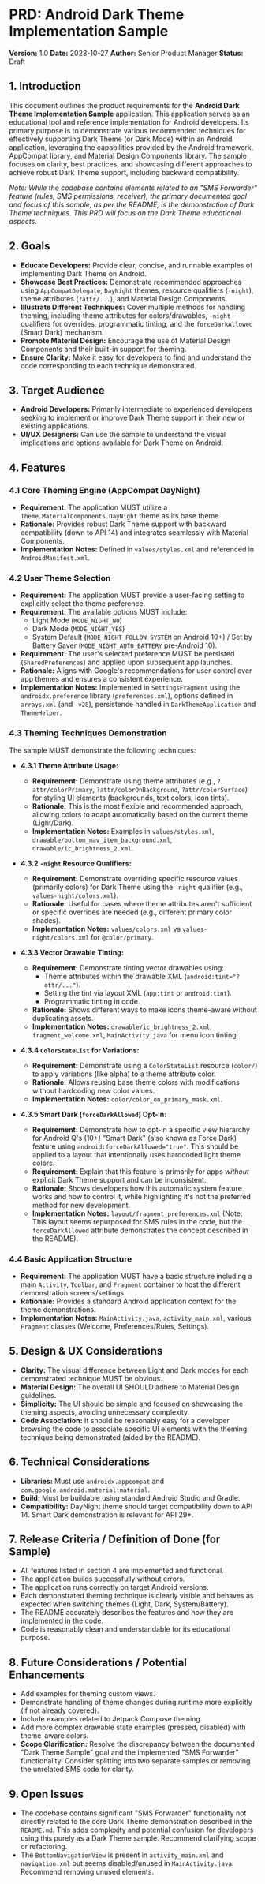 # PRD: Android Dark Theme Implementation Sample

**Version:** 1.0
**Date:** 2023-10-27
**Author:** Senior Product Manager
**Status:** Draft

## 1. Introduction

This document outlines the product requirements for the **Android Dark Theme Implementation Sample** application. This application serves as an educational tool and reference implementation for Android developers. Its primary purpose is to demonstrate various recommended techniques for effectively supporting Dark Theme (or Dark Mode) within an Android application, leveraging the capabilities provided by the Android framework, AppCompat library, and Material Design Components library. The sample focuses on clarity, best practices, and showcasing different approaches to achieve robust Dark Theme support, including backward compatibility.

*Note: While the codebase contains elements related to an "SMS Forwarder" feature (rules, SMS permissions, receiver), the primary documented goal and focus of this sample, as per the README, is the demonstration of Dark Theme techniques. This PRD will focus on the Dark Theme educational aspects.*

## 2. Goals

*   **Educate Developers:** Provide clear, concise, and runnable examples of implementing Dark Theme on Android.
*   **Showcase Best Practices:** Demonstrate recommended approaches using `AppCompatDelegate`, `DayNight` themes, resource qualifiers (`-night`), theme attributes (`?attr/...`), and Material Design Components.
*   **Illustrate Different Techniques:** Cover multiple methods for handling theming, including theme attributes for colors/drawables, `-night` qualifiers for overrides, programmatic tinting, and the `forceDarkAllowed` (Smart Dark) mechanism.
*   **Promote Material Design:** Encourage the use of Material Design Components and their built-in support for theming.
*   **Ensure Clarity:** Make it easy for developers to find and understand the code corresponding to each technique demonstrated.

## 3. Target Audience

*   **Android Developers:** Primarily intermediate to experienced developers seeking to implement or improve Dark Theme support in their new or existing applications.
*   **UI/UX Designers:** Can use the sample to understand the visual implications and options available for Dark Theme on Android.

## 4. Features

### 4.1 Core Theming Engine (AppCompat DayNight)

*   **Requirement:** The application MUST utilize a `Theme.MaterialComponents.DayNight` theme as its base theme.
*   **Rationale:** Provides robust Dark Theme support with backward compatibility (down to API 14) and integrates seamlessly with Material Components.
*   **Implementation Notes:** Defined in `values/styles.xml` and referenced in `AndroidManifest.xml`.

### 4.2 User Theme Selection

*   **Requirement:** The application MUST provide a user-facing setting to explicitly select the theme preference.
*   **Requirement:** The available options MUST include:
    *   Light Mode (`MODE_NIGHT_NO`)
    *   Dark Mode (`MODE_NIGHT_YES`)
    *   System Default (`MODE_NIGHT_FOLLOW_SYSTEM` on Android 10+) / Set by Battery Saver (`MODE_NIGHT_AUTO_BATTERY` pre-Android 10).
*   **Requirement:** The user's selected preference MUST be persisted (`SharedPreferences`) and applied upon subsequent app launches.
*   **Rationale:** Aligns with Google's recommendations for user control over app themes and ensures a consistent experience.
*   **Implementation Notes:** Implemented in `SettingsFragment` using the `androidx.preference` library (`preferences.xml`), options defined in `arrays.xml` (and `-v28`), persistence handled in `DarkThemeApplication` and `ThemeHelper`.

### 4.3 Theming Techniques Demonstration

The sample MUST demonstrate the following techniques:

*   **4.3.1 Theme Attribute Usage:**
    *   **Requirement:** Demonstrate using theme attributes (e.g., `?attr/colorPrimary`, `?attr/colorOnBackground`, `?attr/colorSurface`) for styling UI elements (backgrounds, text colors, icon tints).
    *   **Rationale:** This is the most flexible and recommended approach, allowing colors to adapt automatically based on the current theme (Light/Dark).
    *   **Implementation Notes:** Examples in `values/styles.xml`, `drawable/bottom_nav_item_background.xml`, `drawable/ic_brightness_2.xml`.

*   **4.3.2 `-night` Resource Qualifiers:**
    *   **Requirement:** Demonstrate overriding specific resource values (primarily colors) for Dark Theme using the `-night` qualifier (e.g., `values-night/colors.xml`).
    *   **Rationale:** Useful for cases where theme attributes aren't sufficient or specific overrides are needed (e.g., different primary color shades).
    *   **Implementation Notes:** `values/colors.xml` vs `values-night/colors.xml` for `@color/primary`.

*   **4.3.3 Vector Drawable Tinting:**
    *   **Requirement:** Demonstrate tinting vector drawables using:
        *   Theme attributes within the drawable XML (`android:tint="?attr/..."`).
        *   Setting the tint via layout XML (`app:tint` or `android:tint`).
        *   Programmatic tinting in code.
    *   **Rationale:** Shows different ways to make icons theme-aware without duplicating assets.
    *   **Implementation Notes:** `drawable/ic_brightness_2.xml`, `fragment_welcome.xml`, `MainActivity.java` for menu icon tinting.

*   **4.3.4 `ColorStateList` for Variations:**
    *   **Requirement:** Demonstrate using a `ColorStateList` resource (`color/`) to apply variations (like alpha) to a theme attribute color.
    *   **Rationale:** Allows reusing base theme colors with modifications without hardcoding new color values.
    *   **Implementation Notes:** `color/color_on_primary_mask.xml`.

*   **4.3.5 Smart Dark (`forceDarkAllowed`) Opt-In:**
    *   **Requirement:** Demonstrate how to opt-in a specific view hierarchy for Android Q's (10+) "Smart Dark" (also known as Force Dark) feature using `android:forceDarkAllowed="true"`. This should be applied to a layout that intentionally uses hardcoded light theme colors.
    *   **Requirement:** Explain that this feature is primarily for apps *without* explicit Dark Theme support and can be inconsistent.
    *   **Rationale:** Shows developers how this automatic system feature works and how to control it, while highlighting it's not the preferred method for new development.
    *   **Implementation Notes:** `layout/fragment_preferences.xml` (Note: This layout seems repurposed for SMS rules in the code, but the `forceDarkAllowed` attribute demonstrates the concept described in the README).

### 4.4 Basic Application Structure

*   **Requirement:** The application MUST have a basic structure including a main `Activity`, `Toolbar`, and `Fragment` container to host the different demonstration screens/settings.
*   **Rationale:** Provides a standard Android application context for the theme demonstrations.
*   **Implementation Notes:** `MainActivity.java`, `activity_main.xml`, various `Fragment` classes (Welcome, Preferences/Rules, Settings).

## 5. Design & UX Considerations

*   **Clarity:** The visual difference between Light and Dark modes for each demonstrated technique MUST be obvious.
*   **Material Design:** The overall UI SHOULD adhere to Material Design guidelines.
*   **Simplicity:** The UI should be simple and focused on showcasing the theming aspects, avoiding unnecessary complexity.
*   **Code Association:** It should be reasonably easy for a developer browsing the code to associate specific UI elements with the theming technique being demonstrated (aided by the README).

## 6. Technical Considerations

*   **Libraries:** Must use `androidx.appcompat` and `com.google.android.material:material`.
*   **Build:** Must be buildable using standard Android Studio and Gradle.
*   **Compatibility:** DayNight theme should target compatibility down to API 14. Smart Dark demonstration is relevant for API 29+.

## 7. Release Criteria / Definition of Done (for Sample)

*   All features listed in section 4 are implemented and functional.
*   The application builds successfully without errors.
*   The application runs correctly on target Android versions.
*   Each demonstrated theming technique is clearly visible and behaves as expected when switching themes (Light, Dark, System/Battery).
*   The README accurately describes the features and how they are implemented in the code.
*   Code is reasonably clean and understandable for its educational purpose.

## 8. Future Considerations / Potential Enhancements

*   Add examples for theming custom views.
*   Demonstrate handling of theme changes during runtime more explicitly (if not already covered).
*   Include examples related to Jetpack Compose theming.
*   Add more complex drawable state examples (pressed, disabled) with theme-aware colors.
*   **Scope Clarification:** Resolve the discrepancy between the documented "Dark Theme Sample" goal and the implemented "SMS Forwarder" functionality. Consider splitting into two separate samples or removing the unrelated SMS code for clarity.

## 9. Open Issues

*   The codebase contains significant "SMS Forwarder" functionality not directly related to the core Dark Theme demonstration described in the `README.md`. This adds complexity and potential confusion for developers using this purely as a Dark Theme sample. Recommend clarifying scope or refactoring.
*   The `BottomNavigationView` is present in `activity_main.xml` and `navigation.xml` but seems disabled/unused in `MainActivity.java`. Recommend removing unused elements.

